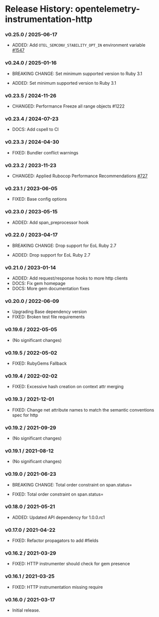 # Release History: opentelemetry-instrumentation-http

### v0.25.0 / 2025-06-17

* ADDED: Add `OTEL_SEMCONV_STABILITY_OPT_IN` environment variable [#1547](https://github.com/open-telemetry/opentelemetry-ruby-contrib/pull/1547)

### v0.24.0 / 2025-01-16

* BREAKING CHANGE: Set minimum supported version to Ruby 3.1

* ADDED: Set minimum supported version to Ruby 3.1

### v0.23.5 / 2024-11-26

* CHANGED: Performance Freeze all range objects #1222

### v0.23.4 / 2024-07-23

* DOCS: Add cspell to CI

### v0.23.3 / 2024-04-30

* FIXED: Bundler conflict warnings

### v0.23.2 / 2023-11-23

* CHANGED: Applied Rubocop Performance Recommendations [#727](https://github.com/open-telemetry/opentelemetry-ruby-contrib/pull/727)

### v0.23.1 / 2023-06-05

* FIXED: Base config options

### v0.23.0 / 2023-05-15

* ADDED: Add span_preprocessor hook

### v0.22.0 / 2023-04-17

* BREAKING CHANGE: Drop support for EoL Ruby 2.7

* ADDED: Drop support for EoL Ruby 2.7

### v0.21.0 / 2023-01-14

* ADDED: Add request/response hooks to more http clients
* DOCS: Fix gem homepage
* DOCS: More gem documentation fixes

### v0.20.0 / 2022-06-09

* Upgrading Base dependency version
* FIXED: Broken test file requirements

### v0.19.6 / 2022-05-05

* (No significant changes)

### v0.19.5 / 2022-05-02

* FIXED: RubyGems Fallback

### v0.19.4 / 2022-02-02

* FIXED: Excessive hash creation on context attr merging

### v0.19.3 / 2021-12-01

* FIXED: Change net attribute names to match the semantic conventions spec for http

### v0.19.2 / 2021-09-29

* (No significant changes)

### v0.19.1 / 2021-08-12

* (No significant changes)

### v0.19.0 / 2021-06-23

* BREAKING CHANGE: Total order constraint on span.status=

* FIXED: Total order constraint on span.status=

### v0.18.0 / 2021-05-21

* ADDED: Updated API dependency for 1.0.0.rc1

### v0.17.0 / 2021-04-22

* FIXED: Refactor propagators to add #fields

### v0.16.2 / 2021-03-29

* FIXED: HTTP instrumenter should check for gem presence

### v0.16.1 / 2021-03-25

* FIXED: HTTP instrumentation missing require

### v0.16.0 / 2021-03-17

* Initial release.
